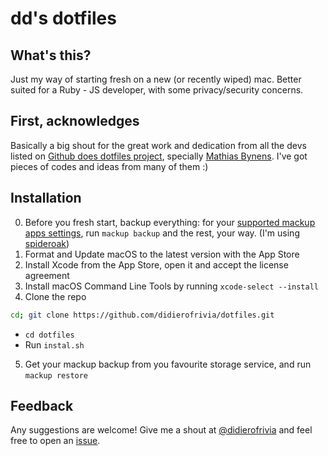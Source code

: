 # dd's dotfiles

## What's this?
Just my way of starting fresh on a new (or recently wiped) mac. Better suited for a Ruby - JS developer, with some privacy/security concerns.

## First, acknowledges
Basically a big shout for the great work and dedication from all the devs listed on [Github does dotfiles project](https://dotfiles.github.io/), specially [Mathias Bynens](https://github.com/mathiasbynens). I've got pieces of codes and ideas from many of them :)

## Installation
0. Before you fresh start, backup everything: for your [supported mackup apps settings](https://github.com/lra/mackup#supported-applications), run `mackup backup` and the rest, your way. (I'm using [spideroak](https://spideroak.com/))
1. Format and Update macOS to the latest version with the App Store
2. Install Xcode from the App Store, open it and accept the license agreement
3. Install macOS Command Line Tools by running `xcode-select --install`
4. Clone the repo
```bash
cd; git clone https://github.com/didierofrivia/dotfiles.git
```
  * `cd dotfiles`
  * Run `instal.sh`
5. Get your mackup backup from you favourite storage service, and run `mackup restore`

## Feedback

Any suggestions are welcome! Give me a shout at [@didierofrivia](https://twitter.com/didierofrivia) and feel free to open an [issue](https://github.com/didierofrivia/dotfiles/issues/new).
